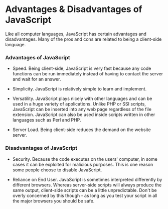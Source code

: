 # Advantages & Disadvantages of JavaScript

Like all computer languages, JavaScript has certain advantages and disadvantages. Many of the pros and cons are related to being a client-side language.

### Advantages of JavaScript

* Speed. Being client-side, JavaScript is very fast because any code functions can be run 	  immediately instead of having to contact the server and wait for an answer.

* Simplicity. JavaScript is relatively simple to learn and implement.

* Versatility. JavaScript plays nicely with other languages and can be used in a huge variety of applications. Unlike PHP or SSI scripts, JavaScript can be inserted into any web page regardless of the file extension. JavaScript can also be used inside scripts written in other languages such as Perl and PHP.

* Server Load. Being client-side reduces the demand on the website server.


### Disadvantages of JavaScript

* Security. Because the code executes on the users' computer, in some cases it can be exploited for malicious purposes. This is one reason some people choose to disable JavaScript.

* Reliance on End User. JavaScript is sometimes interpreted differently by different browsers. Whereas server-side scripts will always produce the same output, client-side scripts can be a little unpredictable. Don't be overly concerned by this though - as long as you test your script in all the major browsers you should be safe.



